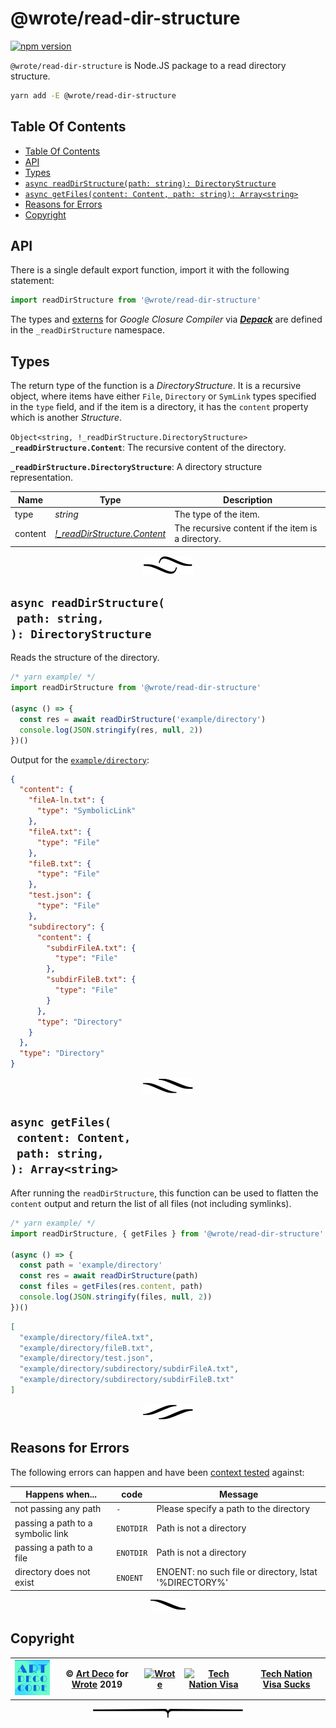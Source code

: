 # @wrote/read-dir-structure

[![npm version](https://badge.fury.io/js/%40wrote%2Fread-dir-structure.svg)](https://npmjs.org/package/@wrote/read-dir-structure)

`@wrote/read-dir-structure` is Node.JS package to a read directory structure.

```sh
yarn add -E @wrote/read-dir-structure
```

## Table Of Contents

- [Table Of Contents](#table-of-contents)
- [API](#api)
- [Types](#types)
- [`async readDirStructure(path: string): DirectoryStructure`](#async-readdirstructurepath-string-directorystructure)
- [`async getFiles(content: Content, path: string): Array<string>`](#async-getfilescontent-contentpath-string-arraystring)
- [Reasons for Errors](#reasons-for-errors)
- [Copyright](#copyright)

## API

There is a single default export function, import it with the following statement:

```js
import readDirStructure from '@wrote/read-dir-structure'
```

The types and [externs](externs.js) for _Google Closure Compiler_ via [**_Depack_**](https://github.com/dpck/depack) are defined in the `_readDirStructure` namespace.

## Types

The return type of the function is a _DirectoryStructure_. It is a recursive object, where items have either `File`, `Directory` or `SymLink` types specified in the `type` field, and if the item is a directory, it has the `content` property which is another _Structure_.

`Object<string, !_readDirStructure.DirectoryStructure>` __<a name="type-_readdirstructurecontent">`_readDirStructure.Content`</a>__: The recursive content of the directory.

__<a name="type-_readdirstructuredirectorystructure">`_readDirStructure.DirectoryStructure`</a>__: A directory structure representation.

|  Name   |                              Type                              |                    Description                    |
| ------- | -------------------------------------------------------------- | ------------------------------------------------- |
| type    | _string_                                                       | The type of the item.                             |
| content | _[!_readDirStructure.Content](#type-_readdirstructurecontent)_ | The recursive content if the item is a directory. |

<p align="center"><a href="#table-of-contents"><img src=".documentary/section-breaks/0.svg?sanitize=true"></a></p>

## `async readDirStructure(`<br/>&nbsp;&nbsp;`path: string,`<br/>`): DirectoryStructure`

Reads the structure of the directory.

```js
/* yarn example/ */
import readDirStructure from '@wrote/read-dir-structure'

(async () => {
  const res = await readDirStructure('example/directory')
  console.log(JSON.stringify(res, null, 2))
})()
```

Output for the [`example/directory`](example/directory):

```json
{
  "content": {
    "fileA-ln.txt": {
      "type": "SymbolicLink"
    },
    "fileA.txt": {
      "type": "File"
    },
    "fileB.txt": {
      "type": "File"
    },
    "test.json": {
      "type": "File"
    },
    "subdirectory": {
      "content": {
        "subdirFileA.txt": {
          "type": "File"
        },
        "subdirFileB.txt": {
          "type": "File"
        }
      },
      "type": "Directory"
    }
  },
  "type": "Directory"
}
```

<p align="center"><a href="#table-of-contents"><img src=".documentary/section-breaks/1.svg?sanitize=true"></a></p>


## `async getFiles(`<br/>&nbsp;&nbsp;`content: Content,`<br/>&nbsp;&nbsp;`path: string,`<br/>`): Array<string>`

After running the `readDirStructure`, this function can be used to flatten the `content` output and return the list of all files (not including symlinks).

```js
/* yarn example/ */
import readDirStructure, { getFiles } from '@wrote/read-dir-structure'

(async () => {
  const path = 'example/directory'
  const res = await readDirStructure(path)
  const files = getFiles(res.content, path)
  console.log(JSON.stringify(files, null, 2))
})()
```
```json
[
  "example/directory/fileA.txt",
  "example/directory/fileB.txt",
  "example/directory/test.json",
  "example/directory/subdirectory/subdirFileA.txt",
  "example/directory/subdirectory/subdirFileB.txt"
]
```

<p align="center"><a href="#table-of-contents"><img src=".documentary/section-breaks/2.svg?sanitize=true"></a></p>

## Reasons for Errors

The following errors can happen and have been [context tested](test/spec/errors.js) against:

|          Happens when...          |   code    |                        Message                         |
| --------------------------------- | --------- | ------------------------------------------------------ |
| not passing any path              | `-` | Please specify a path to the directory                 |
| passing a path to a symbolic link | `ENOTDIR` | Path is not a directory                                |
| passing a path to a file          | `ENOTDIR` | Path is not a directory                                |
| directory does not exist          | `ENOENT` | ENOENT: no such file or directory, lstat '%DIRECTORY%' |

<p align="center"><a href="#table-of-contents"><img src=".documentary/section-breaks/3.svg?sanitize=true"></a></p>

## Copyright

<table>
  <tr>
    <th>
      <a href="https://artd.eco">
        <img src="https://raw.githubusercontent.com/wrote/wrote/master/images/artdeco.png" alt="Art Deco" />
      </a>
    </th>
    <th>© <a href="https://artd.eco">Art Deco</a> for <a href="https://wrote.cc">Wrote</a> 2019</th>
    <th>
      <a href="https://wrote.cc">
        <img src="https://avatars3.githubusercontent.com/u/40831417?s=100" width="100" alt="Wrote" />
      </a>
    </th>
    <th>
      <a href="https://www.technation.sucks" title="Tech Nation Visa">
        <img src="https://raw.githubusercontent.com/artdecoweb/www.technation.sucks/master/anim.gif"
          alt="Tech Nation Visa" />
      </a>
    </th>
    <th><a href="https://www.technation.sucks">Tech Nation Visa Sucks</a></th>
  </tr>
</table>

<p align="center"><a href="#table-of-contents"><img src=".documentary/section-breaks/-1.svg?sanitize=true"></a></p>
